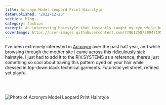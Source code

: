 ```yaml
---
title: Acronym Model Leopard Print Hairstyle
datePublished: "2022-12-25"
section: blog
category: fashion
excerpt: An interesting hairstyle that instantly caught my eye while browsing the Acronym website.
coverImage: https://user-images.githubusercontent.com/77861258/209471953-8baea559-9b7d-4638-9d10-b711637c1ece.png
---
```


I’ve been extremely interested in [Acronym](https://acrnm.com/) over the past half year, and while browsing through the mother site I came across this ridiculously sick hairstyle. I just had to add it to the RIV.SYSTEMS as a reference, there’s just something so cool about having this pattern dyed on your hair while dressed in top-down black technical garments. Futuristic yet street, refined yet playful.

<br/>
<br/>

<Image 
  src="https://user-images.githubusercontent.com/77861258/209471953-8baea559-9b7d-4638-9d10-b711637c1ece.png" 
  alt="Photo of Acronym Model Leopard Print Hairstyle" 
  aspectRatio="3:4"
/>
